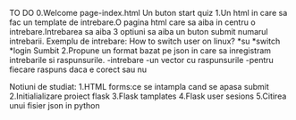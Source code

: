 

TO DO 
0.Welcome page-index.html Un buton start quiz
1.Un html in care sa fac un template de intrebare.O pagina html care sa aiba in centru o intrebare.Intrebarea sa aiba 3 optiuni sa aiba un buton submit numarul intrebarii.
Exemplu de intrebare: 
How to switch user on linux?
*su
*switch
*login
Sumbit 
2.Propune un format bazat pe json in care sa inregistram intrebarile si raspunsurile.
-intrebare 
-un vector cu raspunsurile 
-pentru fiecare raspuns daca e corect sau nu


Notiuni de studiat:
1.HTML forms:ce se intampla cand se apasa submit
2.Initialializare proiect flask 
3.Flask tamplates
4.Flask user sesions
5.Citirea unui fisier json in python